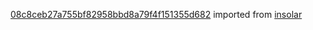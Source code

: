 [08c8ceb27a755bf82958bbd8a79f4f151355d682](https://github.com/insolar/insolar/commit/08c8ceb27a755bf82958bbd8a79f4f151355d682) imported from [insolar](https://github.com/insolar/insolar)
